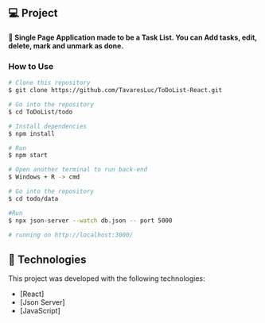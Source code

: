 ## 💻 Project

#### 🚀  Single Page Application made to be a Task List. You can Add tasks, edit, delete, mark and unmark as done.

### How to Use

```bash
# Clone this repository
$ git clone https://github.com/TavaresLuc/ToDoList-React.git

# Go into the repository
$ cd ToDoList/todo

# Install dependencies
$ npm install

# Run
$ npm start

# Open another terminal to run back-end
$ Windows + R -> cmd

# Go into the repository
$ cd todo/data

#Run 
$ npx json-server --watch db.json -- port 5000

# running on http://localhost:3000/
```
## 🚀 Technologies

This project was developed with the following technologies:

- [React]
- [Json Server]
- [JavaScript]
